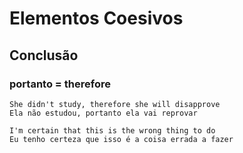 # Elementos Coesivos

## Conclusão

### portanto = therefore

    She didn't study, therefore she will disapprove 
    Ela não estudou, portanto ela vai reprovar

    I'm certain that this is the wrong thing to do
    Eu tenho certeza que isso é a coisa errada a fazer
   


